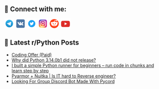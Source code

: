 ## 🔎 Connect with me:
[<img src="https://github.com/bullbesh/bullbesh/blob/main/images/Telegram.png" width="32" height="32" />](https://t.me/bullbesh)
[<img src="https://github.com/bullbesh/bullbesh/blob/main/images/VK.png" width="32" height="32" />](https://vk.com/bullbesh)
[<img src="https://github.com/bullbesh/bullbesh/blob/main/images/Twitter.png" width="32" height="32" />](https://twitter.com/bullbesh1)
[<img src="https://github.com/bullbesh/bullbesh/blob/main/images/Instagram.png" width="32" height="32" />](https://www.instagram.com/bullbesh)
[<img src="https://github.com/bullbesh/bullbesh/blob/main/images/Reddit.png" width="32" height="32" />](https://www.reddit.com/user/bullbesh)
[<img src="https://github.com/bullbesh/bullbesh/blob/main/images/YouTube.png" width="32" height="32" />](https://www.youtube.com/channel/UCtfjRs6uzgq5mfm8S06WTcg)

## 📕 Latest r/Python Posts
<!-- BLOG-POST-LIST:START -->
- [Coding Offer &lpar;Paid&rpar;](https://www.reddit.com/r/Python/comments/1kgu1f3/coding_offer_paid/)
- [Why did Python 3.14.0b1 did not release?](https://www.reddit.com/r/Python/comments/1kgte01/why_did_python_3140b1_did_not_release/)
- [I built a simple Python runner for beginners – run code in chunks and learn step by step](https://www.reddit.com/r/Python/comments/1kgqjzb/i_built_a_simple_python_runner_for_beginners_run/)
- [Pyarmor + Nuitka | Is IT hard to Reverse engineer?](https://www.reddit.com/r/Python/comments/1kgon7h/pyarmor_nuitka_is_it_hard_to_reverse_engineer/)
- [Looking For Group Discord Bot Made With Pycord](https://www.reddit.com/r/Python/comments/1kgmk9m/looking_for_group_discord_bot_made_with_pycord/)
<!-- BLOG-POST-LIST:END -->
